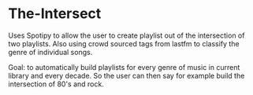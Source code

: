 # The-Intersect
Uses Spotipy to allow the user to create playlist out of the intersection of two playlists.
Also using crowd sourced tags from lastfm to classify the genre of individual songs.

Goal: to automatically build playlists for every genre of music in current library and every decade. So the user can then say for example build the intersection of 80's and rock.
